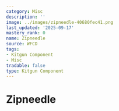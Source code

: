```yaml
---
category: Misc
description: ''
image: ../images/zipneedle-40680fec41.png
last_updated: '2025-09-17'
mastery_rank: 0
name: Zipneedle
source: WFCD
tags:
- Kitgun Component
- Misc
tradable: false
type: Kitgun Component
---
```


# Zipneedle

